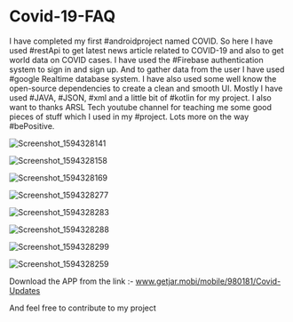 # Covid-19-FAQ

 I have completed my first #androidproject named COVID. 
 So here I have used #restApi to get latest news article related to COVID-19 and also to get world data on COVID cases.
 I have used the #Firebase authentication system to sign in and sign up.
 And to gather data from the user I have used #google Realtime database system.
 I have also used some well know the open-source dependencies to create a clean and smooth UI.
 Mostly I have used #JAVA, #JSON, #xml and a little bit of #kotlin for my project.
 I also want to thanks ARSL Tech youtube channel for teaching me some good pieces of stuff which I used in my #project.
 Lots more on the way #bePositive. 
 
 
 ![Screenshot_1594328141](https://user-images.githubusercontent.com/54286434/87166303-01b48e00-c2e9-11ea-900d-22bd8d29dddd.png)
 
 
 ![Screenshot_1594328158](https://user-images.githubusercontent.com/54286434/87166369-1c870280-c2e9-11ea-93d3-3d619a426f08.png)
 
 ![Screenshot_1594328169](https://user-images.githubusercontent.com/54286434/87166437-33c5f000-c2e9-11ea-8183-27e3b74609e0.png)
 
 
![Screenshot_1594328277](https://user-images.githubusercontent.com/54286434/87166485-45a79300-c2e9-11ea-85b8-2a06428327a1.png)


![Screenshot_1594328283](https://user-images.githubusercontent.com/54286434/87166492-47715680-c2e9-11ea-8363-5edaeccbf158.png)


![Screenshot_1594328288](https://user-images.githubusercontent.com/54286434/87166510-4ccea100-c2e9-11ea-96b3-c878dcf2c7da.png)


![Screenshot_1594328299](https://user-images.githubusercontent.com/54286434/87166533-535d1880-c2e9-11ea-806b-bf34fe91b491.png)
 
 ![Screenshot_1594328259](https://user-images.githubusercontent.com/54286434/87166592-6e2f8d00-c2e9-11ea-8b7d-dad4daddb94f.png)
 
 Download the APP from the link :- www.getjar.mobi/mobile/980181/Covid-Updates
 
 And feel free to contribute to my project
